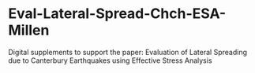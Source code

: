 # Eval-Lateral-Spread-Chch-ESA-Millen
Digital supplements to support the paper: Evaluation of Lateral Spreading due to Canterbury Earthquakes using Effective Stress Analysis
